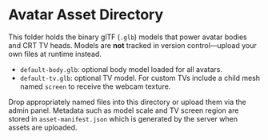 # Avatar Asset Directory

This folder holds the binary glTF (`.glb`) models that power avatar bodies and
CRT TV heads. Models are **not** tracked in version control—upload your own
files at runtime instead.

- `default-body.glb`: optional body model loaded for all avatars.
- `default-tv.glb`: optional TV model. For custom TVs include a child mesh named
  `screen` to receive the webcam texture.

Drop appropriately named files into this directory or upload them via the admin
panel. Metadata such as model scale and TV screen region are stored in
`asset-manifest.json` which is generated by the server when assets are uploaded.
